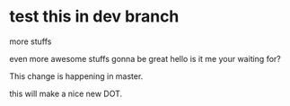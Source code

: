 # test this in dev branch
more stuffs

even more awesome stuffs gonna be great
hello is it me your waiting for?

This change is happening in master.

this will make a nice new DOT.
